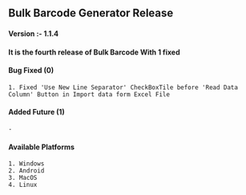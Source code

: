 ## Bulk Barcode Generator Release
#### Version :- 1.1.4
#### It is the fourth release of Bulk Barcode With 1 fixed 

#### Bug Fixed (0)
```
1. Fixed 'Use New Line Separator' CheckBoxTile before 'Read Data Column' Button in Import data form Excel File
```

#### Added Future (1) 
```
- 
```

#### Available Platforms
```
1. Windows
2. Android 
3. MacOS
4. Linux
```